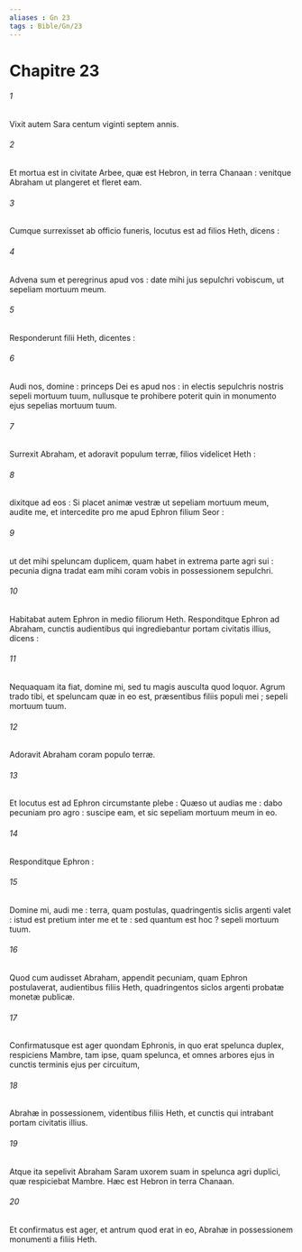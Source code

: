 ```yaml
---
aliases : Gn 23
tags : Bible/Gn/23
---
```


# Chapitre 23

###### 1
Vixit autem Sara centum viginti septem annis.
###### 2
Et mortua est in civitate Arbee, quæ est Hebron, in terra Chanaan : venitque Abraham ut plangeret et fleret eam.
###### 3
Cumque surrexisset ab officio funeris, locutus est ad filios Heth, dicens :
###### 4
Advena sum et peregrinus apud vos : date mihi jus sepulchri vobiscum, ut sepeliam mortuum meum.
###### 5
Responderunt filii Heth, dicentes :
###### 6
Audi nos, domine : princeps Dei es apud nos : in electis sepulchris nostris sepeli mortuum tuum, nullusque te prohibere poterit quin in monumento ejus sepelias mortuum tuum.
###### 7
Surrexit Abraham, et adoravit populum terræ, filios videlicet Heth :
###### 8
dixitque ad eos : Si placet animæ vestræ ut sepeliam mortuum meum, audite me, et intercedite pro me apud Ephron filium Seor :
###### 9
ut det mihi speluncam duplicem, quam habet in extrema parte agri sui : pecunia digna tradat eam mihi coram vobis in possessionem sepulchri.
###### 10
Habitabat autem Ephron in medio filiorum Heth. Responditque Ephron ad Abraham, cunctis audientibus qui ingrediebantur portam civitatis illius, dicens :
###### 11
Nequaquam ita fiat, domine mi, sed tu magis ausculta quod loquor. Agrum trado tibi, et speluncam quæ in eo est, præsentibus filiis populi mei ; sepeli mortuum tuum.
###### 12
Adoravit Abraham coram populo terræ.
###### 13
Et locutus est ad Ephron circumstante plebe : Quæso ut audias me : dabo pecuniam pro agro : suscipe eam, et sic sepeliam mortuum meum in eo.
###### 14
Responditque Ephron :
###### 15
Domine mi, audi me : terra, quam postulas, quadringentis siclis argenti valet : istud est pretium inter me et te : sed quantum est hoc ? sepeli mortuum tuum.
###### 16
Quod cum audisset Abraham, appendit pecuniam, quam Ephron postulaverat, audientibus filiis Heth, quadringentos siclos argenti probatæ monetæ publicæ.
###### 17
Confirmatusque est ager quondam Ephronis, in quo erat spelunca duplex, respiciens Mambre, tam ipse, quam spelunca, et omnes arbores ejus in cunctis terminis ejus per circuitum,
###### 18
Abrahæ in possessionem, videntibus filiis Heth, et cunctis qui intrabant portam civitatis illius.
###### 19
Atque ita sepelivit Abraham Saram uxorem suam in spelunca agri duplici, quæ respiciebat Mambre. Hæc est Hebron in terra Chanaan.
###### 20
Et confirmatus est ager, et antrum quod erat in eo, Abrahæ in possessionem monumenti a filiis Heth.
